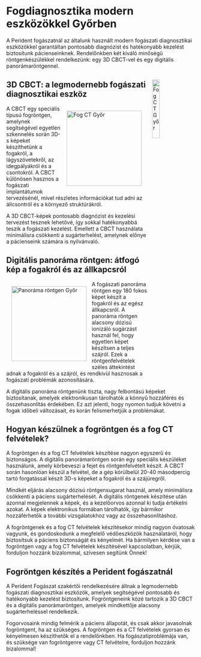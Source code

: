 # Fogdiagnosztika modern eszközökkel Győrben
A Perident fogászatnál az általunk használt modern fogászati diagnosztikai eszközökkel garantáltan pontosabb diagnózist és hatékonyabb kezelést biztosítunk pácienseinknek. Rendelőnkben két kiváló minőségű röntgenkészülékkel rendelkezünk: egy 3D CBCT-vel és egy digitális panorámaröntgennel.

<img src="/img/dental-cbct.jpeg" alt="Fog CT Győr" classname="hidden lg:flex" width="20%" height="auto" style="float: right; margin: 14px;"/>

## 3D CBCT: a legmodernebb fogászati diagnosztikai eszköz
<img src="/img/dental-cbct.jpeg" alt="Fog CT Győr" classname="block lg:hidden" width="200" height="auto" style="float: right; margin: 14px;"/>

A CBCT egy speciális típusú fogröntgen, amelynek segítségével egyetlen szkennelés során 3D-s képeket készíthetünk a fogakról, a lágyszövetekről, az idegpályákról és a csontokról. A CBCT különösen hasznos a fogászati ​​implantátumok tervezésénél, mivel részletes információkat tud adni az állcsontról és a környező struktúrákról.

A 3D CBCT-képek pontosabb diagnózist és kezelési tervezést tesznek lehetővé, így sokkal hatékonyabbá teszik a fogászati kezelést. Emellett a CBCT használata minimálisra csökkenti a sugárterhelést, amelynek előnye a pácienseink számára is nyilvánvaló.

## Digitális panoráma röntgen: átfogó kép a fogakról és az állkapcsról

<img src="/img/panoramic-xray.jpg" alt="Panoráma röntgen Győr" width="200" height="auto" style="float: left; margin: 14px;"/>

A fogászati panoráma röntgen egy 180 fokos képet készít a fogakról és az egész állkapcsról. A panoráma röntgen alacsony dózisú ionizáló sugárzást használ fel, hogy egyetlen képet készítsen a teljes szájról. Ezek a röntgenfelvételek széles áttekintést adnak a fogakról és a szájról, és rendkívül hasznosak a fogászati problémák azonosítására.

A digitális panoráma röntgenünk tiszta, nagy felbontású képeket biztosítanak, amelyek elektronikusan tárolhatók a könnyű hozzáférés és összehasonlítás érdekében. Ez azt jelenti, hogy nyomon tudjuk követni a fogak időbeli változásait, és korán felismerhetjük a problémákat.

## Hogyan készülnek a fogröntgen és a fog CT felvételek?
A fogröntgen és a fog CT felvételek készítése nagyon egyszerű és biztonságos. A digitális panorámaröntgen során egy speciális készüléket használunk, amely körbeveszi a fejet és röntgenfelvételt készít. A CBCT során hasonlóan készül a felvétel, de a gép körülbelül 20-40 másodpercig tartó forgatással készít 3D-s képeket a fogakról és a szájüregről.

Mindkét eljárás alacsony dózisú röntgensugarat használ, amely minimálisra csökkenti a páciens sugárterhelését. A digitális röntgenek készítése után azonnal megjelennek a képek, és a kezelőorvos azonnal ki tudja értékelni azokat. A képek elektronikus formában tárolhatók, így bármikor hozzáférhetők a további vizsgálatokhoz vagy az összehasonlításhoz.

A fogröntgenek és a fog CT felvételek készítésekor mindig nagyon óvatosak vagyunk, és gondoskodunk a megfelelő védőeszközök használatáról, hogy biztosítsuk a páciens biztonságát és kényelmét. Ha bármilyen kérdése van a fogröntgen vagy a fog CT felvételek készítésével kapcsolatban, kérjük, forduljon hozzánk bizalommal, szívesen segítünk Önnek!

## Fogröntgen készítés a Perident fogászatnál
A Perident Fogászat szakértői rendelkezésére állnak a legmodernebb fogászati diagnosztikai eszközök, amelyek segítségével pontosabb és hatékonyabb kezelést biztosítunk. Fogröntgeneink közé tartozik a 3D CBCT és a digitális panorámaröntgen, amelyek mindkettője alacsony sugárterheléssel rendelkezik.

Fogorvosaink mindig felmérik a páciens állapotát, és csak akkor javasolnak fogröntgent, ha az szükséges. A fogröntgen és a CT felvételek gyorsan és kényelmesen készíthetők el a rendelőnkben. Ha fogászati ​​problémája van, és szüksége van fogröntgenre vagy CT felvételre, forduljon hozzánk bizalommal!
